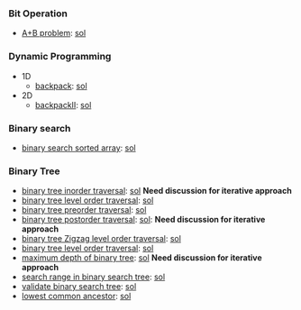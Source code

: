 ### Bit Operation
- [A+B problem](http://lintcode.com/en/problem/a-b-problem/): [sol](./code/a-b-problem.java)

### Dynamic Programming
- 1D
  - [backpack](http://lintcode.com/en/problem/backpack/): [sol](./code/backpack.java)
- 2D
  - [backpackII](http://lintcode.com/en/problem/backpack-ii/): [sol](./code/backpackII.java)

### Binary search
- [binary search sorted array](http://lintcode.com/en/problem/binary-search/#): [sol](./code/binary-search.java)


### Binary Tree
- [binary tree inorder traversal](http://lintcode.com/en/problem/binary-tree-inorder-traversal/): [sol](./code/binary-tree-inorder-traversal.java) **Need discussion for iterative approach**
- [binary tree level order traversal](http://lintcode.com/en/problem/binary-tree-level-order-traversal/): [sol](./code/binary-tree-level-order-traversal.java)
- [binary tree preorder traversal](http://lintcode.com/en/problem/binary-tree-preorder-traversal/): [sol](./code/binary-tree-preorder-traversal.java)
- [binary tree postorder traversal](http://lintcode.com/en/problem/binary-tree-postorder-traversal/): [sol](./code/binary-tree-postorder-traversal.java): **Need discussion for iterative approach**
- [binary tree Zigzag level order traversal](http://lintcode.com/en/problem/binary-tree-zigzag-level-order-traversal/): [sol](./code/binary-tree-zigzag-level-order-traversal.java)
- [binary tree level order traversal](http://lintcode.com/en/problem/binary-tree-level-order-traversal-ii/): [sol](./code/binary-tree-level-order-traversal-II.java)
- [maximum depth of binary tree](http://lintcode.com/en/problem/maximum-depth-of-binary-tree/): [sol](./code/maximum-depth-of-binary-tree.java) **Need discussion for iterative approach**
- [search range in binary search tree](http://lintcode.com/en/problem/search-range-in-binary-search-tree/): [sol](./code/search-range-in-binary-search-tree.java)
- [validate binary search tree](http://lintcode.com/en/problem/validate-binary-search-tree/): [sol](./code/validate-binary-search-tree.java)
- [lowest common ancestor](http://lintcode.com/en/problem/lowest-common-ancestor/): [sol](./code/lowest-common-ancestor.java)
